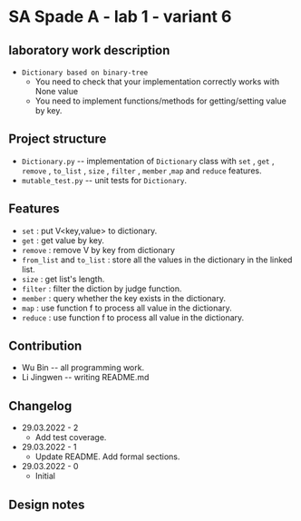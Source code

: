 # SA Spade A - lab 1 - variant 6

## laboratory work description

* `Dictionary based on binary-tree`
  + You need to check that your implementation correctly works with None value
  + You need to implement functions/methods for getting/setting value by key.


## Project structure

* `Dictionary.py` -- implementation of `Dictionary` class with `set` , `get` , `remove` , `to_list` , `size` , `filter` , `member` ,`map` and `reduce` features.
* `mutable_test.py` -- unit tests for `Dictionary`.

## Features

* `set` : put V<key,value> to dictionary.
* `get` : get value by key.
* `remove` : remove V by key from dictionary
* `from_list` and `to_list` : store all the values in the dictionary in the linked list.
* `size` : get list's length.
* `filter` : filter the diction by judge function.
* `member` : query whether the key exists in the dictionary.
* `map` : use function f to process all value in the dictionary.
* `reduce` : use function f to process all value in the dictionary.

## Contribution

* Wu Bin -- all programming work.
* Li Jingwen -- writing README.md

## Changelog

* 29.03.2022 - 2
  + Add test coverage.
* 29.03.2022 - 1
  + Update README. Add formal sections.
* 29.03.2022 - 0
  + Initial

## Design notes


